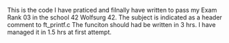 This is the code I have praticed and filnally have written to pass my Exam Rank 03 in the school 42 Wolfsurg 42.
The subject is indicated as a header comment to ft_printf.c 
The funciton should had be written in 3 hrs. I have managed it in 1.5 hrs at first attempt.
